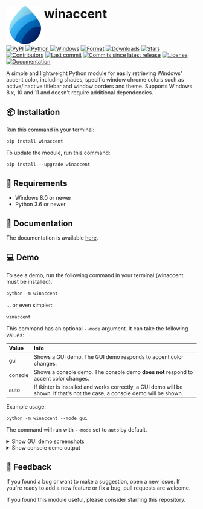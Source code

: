 <div id="toc">
    <ul style="list-style: none; padding: 0px;">
        <h1>
            <summary>
                <h><img src="https://raw.githubusercontent.com/Valer100/winaccent/refs/heads/main/assets/logo/logo_fluent.svg" height=100 alt="winaccent logo" align="left"/><h3>winaccent</h3></h>
            </summary>
            <p></p>
        </h1>
    </ul>
</div>
<br>

[![PyPI](https://img.shields.io/pypi/v/winaccent)](https://pypi.org/project/winaccent/)
[![Python](https://img.shields.io/badge/python-3.6+-blue)]()
[![Windows](https://img.shields.io/badge/windows-vista+-blue)]()
[![Format](https://img.shields.io/pypi/format/winaccent)](https://pypi.org/project/winaccent/)
[![Downloads](https://img.shields.io/pepy/dt/winaccent)](https://pypi.org/project/winaccent/)
[![Stars](https://img.shields.io/github/stars/Valer100/winaccent?style=flat&color=yellow)](https://github.com/Valer100/winaccent/stargazers)
[![Contributors](https://img.shields.io/github/contributors/Valer100/winaccent)](https://github.com/Valer100/winaccent/graphs/contributors)
[![Last commit](https://img.shields.io/github/last-commit/Valer100/winaccent)](https://github.com/Valer100/winaccent/commits/main)
[![Commits since latest release](https://img.shields.io/github/commits-since/Valer100/winaccent/latest)](https://github.com/Valer100/winaccent/commits/main)
[![License](https://img.shields.io/github/license/Valer100/winaccent)](https://github.com/Valer100/winaccent/blob/main/LICENSE)
[![Documentation](https://img.shields.io/badge/documentation-here-blue)](https://valer100.github.io/winaccent)

A simple and lightweight Python module for easily retrieving Windows' accent color, including shades, specific window chrome colors such as active/inactive titlebar and window borders and theme. Supports Windows 8.x, 10 and 11 and doesn't require additional dependencies.

## 📦 Installation
Run this command in your terminal:

```
pip install winaccent
```

To update the module, run this command:

```
pip install --upgrade winaccent
```

## 📝 Requirements
- Windows 8.0 or newer
- Python 3.6 or newer

## 📜 Documentation
The documentation is available [here](https://valer100.github.io/winaccent).

## 💻 Demo
To see a demo, run the following command in your terminal (winaccent must be installed):

```powershell
python -m winaccent
```

... or even simpler:

```powershell
winaccent
```

This command has an optional `--mode` argument. It can take the following values:

| Value | Info |
|:------|:-----|
| gui | Shows a GUI demo. The GUI demo responds to accent color changes. |
| console | Shows a console demo. The console demo **does not** respond to accent color changes. |
| auto | If tkinter is installed and works correctly, a GUI demo will be shown. If that's not the case, a console demo will be shown. |

Example usage:

```
python -m winaccent --mode gui
```

The command will run with `--mode` set to `auto` by default.

<details>
<summary>Show GUI demo screenshots</summary>
<br>

| **Windows 11** | **Windows 10** | **Windows 8.x** | **Windows 7** | **Windows Vista** |
|:--------------:|:--------------:|:---------------:|:-------------:|:-----------------:|
| ![Windows 11 default](https://github.com/Valer100/winaccent/blob/main/assets/demo4/win11.png?raw=true) | ![Windows 10 default](https://github.com/Valer100/winaccent/blob/main/assets/demo4/win10.png?raw=true) | ![Windows 8 default](https://github.com/Valer100/winaccent/blob/main/assets/demo4/win8.png?raw=true) | ![Windows 7 default](https://github.com/Valer100/winaccent/blob/main/assets/demo4/win7.png?raw=true) | ![Windows Vista default](https://github.com/Valer100/winaccent/blob/main/assets/demo4/winvista.png?raw=true) |
| ![Windows 11 default dark](https://github.com/Valer100/winaccent/blob/main/assets/demo4/win11_dark.png?raw=true) | ![Windows 10 default dark](https://github.com/Valer100/winaccent/blob/main/assets/demo4/win10_dark.png?raw=true) |



</details>

<details>
<summary>Show console demo output</summary>
<br>

```
winaccent 2.2.0
===============

Accent palette
--------------

accent_light_3:               #99EBFF
accent_light_2:               #4CC2FF
accent_light_1:               #0091F8
accent_normal:                #0078D4
accent_dark_1:                #0067C0
accent_dark_2:                #003E92
accent_dark_3:                #001A68

accent_menu:                  #0078D4


Window chrome
-------------

is_titlebar_colored:          False
titlebar_active:              #F3F3F3
titlebar_active_text:         #000000
titlebar_inactive:            #F3F3F3
titlebar_inactive_text:       #929292
window_border_active:         #757575
window_border_inactive:       #757575


Start Menu
----------

is_start_menu_colored:        False
start_menu:                   #242424


Taskbar
-------

is_taskbar_colored:           False
taskbar:                      #1C1C1C


UI Appearance
-------------

transparency_effects_enabled: True
apps_use_light_theme:         False
system_uses_light_theme:      False
```
</details>


## 🤩 Feedback
If you found a bug or want to make a suggestion, open a new issue. If you're ready to add a new feature or fix a bug, pull requests are welcome.

If you found this module useful, please consider starring this repository.
